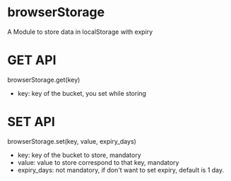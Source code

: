 # browserStorage

A Module to store data in localStorage with expiry

# GET API
browserStorage.get(key)
  - key: key of the bucket, you set while storing

# SET API
browserStorage.set(key, value, expiry_days) 
   - key: key of the bucket to store, mandatory
   - value: value to store correspond to that key, mandatory
   - expiry_days: not mandatory, if don't want to set expiry, default is 1 day.
